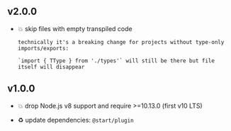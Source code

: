 ## v2.0.0

* 💥 skip files with empty transpiled code

  ```
  technically it's a breaking change for projects without type-only imports/exports:
  
  `import { TType } from './types'` will still be there but file itself will disappear
  ```

## v1.0.0

* 💥 drop Node.js v8 support and require >=10.13.0 (first v10 LTS)

* ♻️ update dependencies: `@start/plugin`
